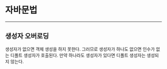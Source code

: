 # 자바문법
--------------------
## 생성자 오버로딩
생성자가 없으면 객체 생성을 하지 못한다. 그러므로 생성자가 하나도 없으면 인수가 없는 디폴트 생성자가 호출된다. 만약 하나라도 생성자가 있다면 디폴트 생성자는 생성되지 않는다.
